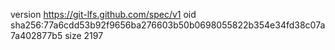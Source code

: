 version https://git-lfs.github.com/spec/v1
oid sha256:77a6cdd53b92f9656ba276603b50b0698055822b354e34fd38c07a7a402877b5
size 2197
